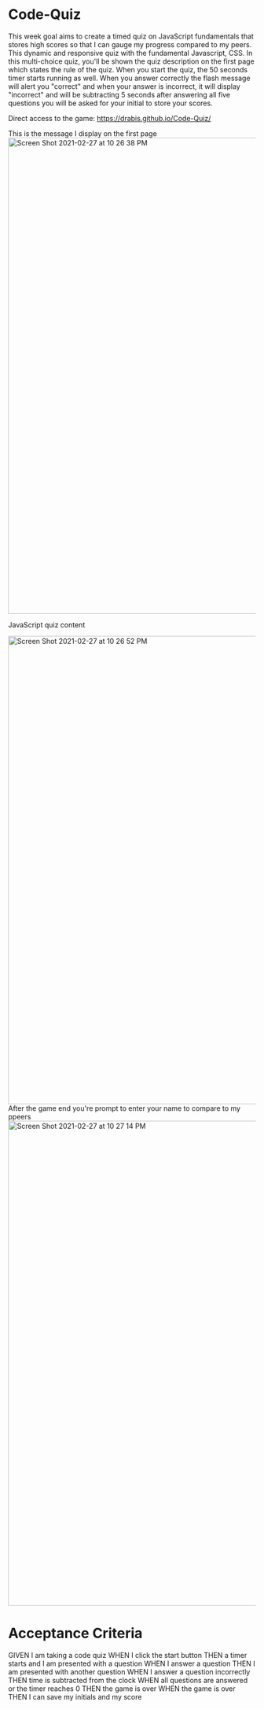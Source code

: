 # Code-Quiz
This week goal aims to create a timed quiz on JavaScript fundamentals that stores high scores so 
that I can gauge my progress compared to my peers.
This dynamic and responsive quiz with the fundamental Javascript, CSS.
In this multi-choice quiz, you'll be shown the quiz description on the first page which states the rule of the quiz.
When you start the quiz, the 50 seconds timer starts running as well.
When you answer correctly the flash message will alert you "correct" and
when your answer is incorrect, it will display "incorrect" and will be subtracting 5 seconds 
after answering all five questions you will be asked for your initial to store your scores.

Direct access to the game: https://drabis.github.io/Code-Quiz/

This is the message I display on the first page
<img width="969" alt="Screen Shot 2021-02-27 at 10 26 38 PM" src="https://user-images.githubusercontent.com/76567790/109406944-0ea2f200-794b-11eb-85a3-685a30f838f6.png">

JavaScript quiz content

<img width="953" alt="Screen Shot 2021-02-27 at 10 26 52 PM" src="https://user-images.githubusercontent.com/76567790/109407027-bfa98c80-794b-11eb-9028-53b40cb95ac6.png">
      After the game end you're prompt to enter your name to compare to my ppeers
      
<img width="987" alt="Screen Shot 2021-02-27 at 10 27 14 PM" src="https://user-images.githubusercontent.com/76567790/109407032-c46e4080-794b-11eb-8d2b-635bed7d7489.png">




# Acceptance Criteria

GIVEN I am taking a code quiz
WHEN I click the start button
THEN a timer starts and I am presented with a question
WHEN I answer a question
THEN I am presented with another question
WHEN I answer a question incorrectly
THEN time is subtracted from the clock
WHEN all questions are answered or the timer reaches 0
THEN the game is over
WHEN the game is over
THEN I can save my initials and my score
